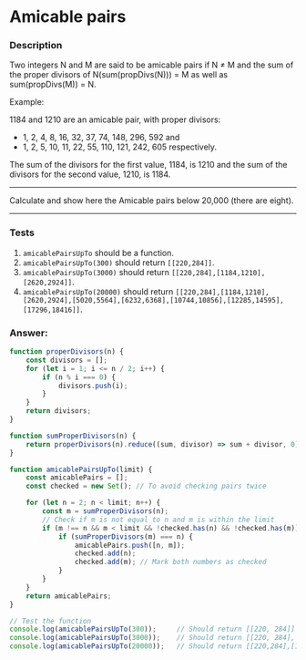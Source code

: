 # Amicable pairs

### Description

Two integers N and M are said to be amicable pairs if N ≠ M and the sum of the proper divisors of N(sum(propDivs(N))) = M as well as sum(propDivs(M)) = N.

Example:

1184 and 1210 are an amicable pair, with proper divisors:

- 1, 2, 4, 8, 16, 32, 37, 74, 148, 296, 592 and
- 1, 2, 5, 10, 11, 22, 55, 110, 121, 242, 605 respectively.

The sum of the divisors for the first value, 1184, is 1210 and the sum of the divisors for the second value, 1210, is 1184.

---

Calculate and show here the Amicable pairs below 20,000 (there are eight).

---

### Tests

1. `amicablePairsUpTo` should be a function.
2. `amicablePairsUpTo(300)` should return `[[220,284]]`.
3. `amicablePairsUpTo(3000)` should return `[[220,284],[1184,1210],[2620,2924]]`.
4. `amicablePairsUpTo(20000)` should return `[[220,284],[1184,1210],[2620,2924],[5020,5564],[6232,6368],[10744,10856],[12285,14595],[17296,18416]]`.

### Answer:

```javascript
function properDivisors(n) {
    const divisors = [];
    for (let i = 1; i <= n / 2; i++) {
        if (n % i === 0) {
            divisors.push(i);
        }
    }
    return divisors;
}

function sumProperDivisors(n) {
    return properDivisors(n).reduce((sum, divisor) => sum + divisor, 0);
}

function amicablePairsUpTo(limit) {
    const amicablePairs = [];
    const checked = new Set(); // To avoid checking pairs twice

    for (let n = 2; n < limit; n++) {
        const m = sumProperDivisors(n);
        // Check if m is not equal to n and m is within the limit
        if (m !== n && m < limit && !checked.has(n) && !checked.has(m)) {
            if (sumProperDivisors(m) === n) {
                amicablePairs.push([n, m]);
                checked.add(n);
                checked.add(m); // Mark both numbers as checked
            }
        }
    }
    return amicablePairs;
}

// Test the function
console.log(amicablePairsUpTo(300));     // Should return [[220, 284]]
console.log(amicablePairsUpTo(3000));    // Should return [[220, 284], [1184, 1210], [2620, 2924]]
console.log(amicablePairsUpTo(20000));   // Should return [[220,284],[1184,1210],[2620,2924],[5020,5564],[6232,6368],[10744,10856],[12285,14595],[17296,18416]]
```